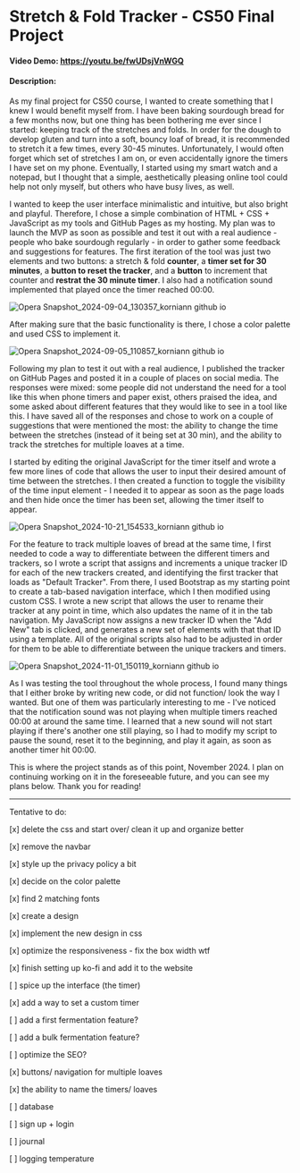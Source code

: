 # Stretch & Fold Tracker - CS50 Final Project
#### Video Demo: https://youtu.be/fwUDsjVnWGQ
#### Description:

As my final project for CS50 course, I wanted to create something that I knew I would benefit myself from. I have been baking sourdough bread for a few months now, but one thing has been bothering me ever since I started: keeping track of the stretches and folds. In order for the dough to develop gluten and turn into a soft, bouncy loaf of bread, it is recommended to stretch it a few times, every 30-45 minutes. Unfortunately, I would often forget which set of stretches I am on, or even accidentally ignore the timers I have set on my phone. Eventually, I started using my smart watch and a notepad, but I thought that a simple, aesthetically pleasing online tool could help not only myself, but others who have busy lives, as well.

I wanted to keep the user interface minimalistic and intuitive, but also bright and playful. Therefore, I chose a simple combination of HTML + CSS + JavaScript as my tools and GitHub Pages as my hosting. My plan was to launch the MVP as soon as possible and test it out with a real audience - people who bake sourdough regularly - in order to gather some feedback and suggestions for features. The first iteration of the tool was just two elements and two buttons: a stretch & fold **counter**, a **timer set for 30 minutes**, a **button to reset the tracker**, and a **button** to increment that counter and **restrat the 30 minute timer**. I also had a notification sound implemented that played once the timer reached 00:00.

![Opera Snapshot_2024-09-04_130357_korniann github io](https://github.com/user-attachments/assets/76b86d1c-5fc9-4906-b238-3100127342a0)

After making sure that the basic functionality is there, I chose a color palette and used CSS to implement it.

![Opera Snapshot_2024-09-05_110857_korniann github io](https://github.com/user-attachments/assets/ba5946e2-d9b8-4682-b54e-ab7414c8ab4e)

Following my plan to test it out with a real audience, I published the tracker on GitHub Pages and posted it in a couple of places on social media. The responses were mixed: some people did not understand the need for a tool like this when phone timers and paper exist, others praised the idea, and some asked about different features that they would like to see in a tool like this. I have saved all of the responses and chose to work on a couple of suggestions that were mentioned the most: the ability to change the time between the stretches (instead of it being set at 30 min), and the ability to track the stretches for multiple loaves at a time. 

I started by editing the original JavaScript for the timer itself and wrote a few more lines of code that allows the user to input their desired amount of time between the stretches. I then created a function to toggle the visibility of the time input element - I needed it to appear as soon as the page loads and then hide once the timer has been set, allowing the timer itself to appear.

![Opera Snapshot_2024-10-21_154533_korniann github io](https://github.com/user-attachments/assets/ee387404-8a30-49f4-8149-a63af8088988)

For the feature to track multiple loaves of bread at the same time, I first needed to code a way to differentiate between the different timers and trackers, so I wrote a script that assigns and increments a unique tracker ID for each of the new trackers created, and identifying the first tracker that loads as "Default Tracker". From there, I used Bootstrap as my starting point to create a tab-based navigation interface, which I then modified using custom CSS. I wrote a new script that allows the user to rename their tracker at any point in time, which also updates the name of it in the tab navigation. My JavaScript now assigns a new tracker ID when the "Add New" tab is clicked, and generates a new set of elements with that that ID using a template. All of the original scripts also had to be adjusted in order for them to be able to differentiate between the unique trackers and timers.

![Opera Snapshot_2024-11-01_150119_korniann github io](https://github.com/user-attachments/assets/0eb8f73d-e85a-4736-a089-32ac42e04c49)

As I was testing the tool throughout the whole process, I found many things that I either broke by writing new code, or did not function/ look the way I wanted. But one of them was particularly interesting to me - I've noticed that the notification sound was not playing when multiple timers reached 00:00 at around the same time. I learned that a new sound will not start playing if there's another one still playing, so I had to modify my script to pause the sound, reset it to the beginning, and play it again, as soon as another timer hit 00:00. 

This is where the project stands as of this point, November 2024. I plan on continuing working on it in the foreseeable future, and you can see my plans below. Thank you for reading!

---
Tentative to do:

[x] delete the css and start over/ clean it up and organize better

[x] remove the navbar

[x] style up the privacy policy a bit

[x] decide on the color palette

[x] find 2 matching fonts

[x] create a design

[x] implement the new design in css

[x] optimize the responsiveness - fix the box width wtf

[x] finish setting up ko-fi and add it to the website

[ ] spice up the interface (the timer)

[x] add a way to set a custom timer

[ ] add a first fermentation feature?

[ ] add a bulk fermentation feature?

[ ] optimize the SEO?

[x] buttons/ navigation for multiple loaves

[x] the ability to name the timers/ loaves

[ ] database

[ ] sign up + login

[ ] journal

[ ] logging temperature 




